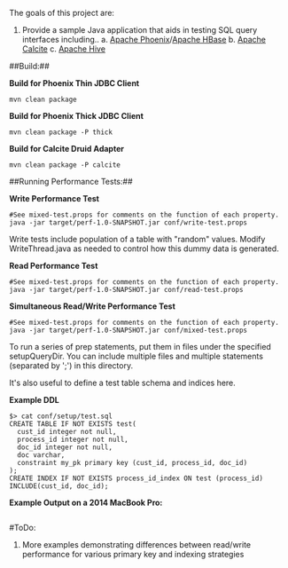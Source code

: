 The goals of this project are:

1. Provide a sample Java application that aids in testing SQL query interfaces including..
  a. [Apache Phoenix](http://phoenix.apache.org/)/[Apache HBase](http://hbase.apache.org/)
  b. [Apache Calcite](https://calcite.apache.org/)
  c. [Apache Hive](http://hive.apache.org/)

##Build:##

**Build for Phoenix Thin JDBC Client**
```
mvn clean package
```

**Build for Phoenix Thick JDBC Client**
```
mvn clean package -P thick
```

**Build for Calcite Druid Adapter**
```
mvn clean package -P calcite
```

##Running Performance Tests:##

**Write Performance Test**
```
#See mixed-test.props for comments on the function of each property.
java -jar target/perf-1.0-SNAPSHOT.jar conf/write-test.props
```

Write tests include population of a table with "random" values. Modify WriteThread.java as needed to control how this dummy data is generated.

**Read Performance Test**
```
#See mixed-test.props for comments on the function of each property.
java -jar target/perf-1.0-SNAPSHOT.jar conf/read-test.props
```

**Simultaneous Read/Write Performance Test**
```
#See mixed-test.props for comments on the function of each property.
java -jar target/perf-1.0-SNAPSHOT.jar conf/mixed-test.props
```

To run a series of prep statements, put them in files under the specified setupQueryDir. You can include multiple files and multiple statements (separated by ';') in this directory.

It's also useful to define a test table schema and indices here.

**Example DDL**
```
$> cat conf/setup/test.sql
CREATE TABLE IF NOT EXISTS test(
  cust_id integer not null,
  process_id integer not null,
  doc_id integer not null,
  doc varchar,
  constraint my_pk primary key (cust_id, process_id, doc_id)
);
CREATE INDEX IF NOT EXISTS process_id_index ON test (process_id) INCLUDE(cust_id, doc_id);
```

**Example Output on a 2014 MacBook Pro:**
```

```

#ToDo:
1. More examples demonstrating differences between read/write performance for various primary key and indexing strategies
